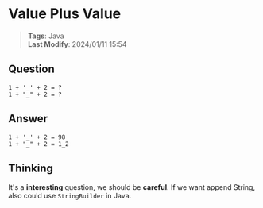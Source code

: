 # Value Plus Value

>**Tags**: Java<br>**Last Modify**: 2024/01/11 15:54

## Question

```
1 + '_' + 2 = ?
1 + "_" + 2 = ?
```

## Answer

```
1 + '_' + 2 = 98
1 + "_" + 2 = 1_2
```

## Thinking

It's a **interesting** question, we should be **careful**. If we want append String, also could use `StringBuilder` in Java.
